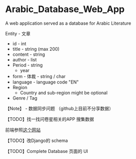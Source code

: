 # Arabic_Database_Web_App
A web application served as a database for Arabic Literature


Entity - 文章

- id - int
- title - string (max 200)
- content - string
- author - list
- Period - string
  - year
- form - 体裁 - string / char
- language - language code "EN"
- Region
  - Country and sub-region might be optional
- Genre / Tag

【Note】 - 数据同步问题 （github上目前不分享数据）

【TODO】找一找问卷星相关的APP  搜集数据


前端参照[这个网站](https://www.loebclassics.com/browse?pageSize=10&sort=authorsort&t1=library.greek)


【TODO】改Django的 schema

【TODO】Complete Database 页面的 UI